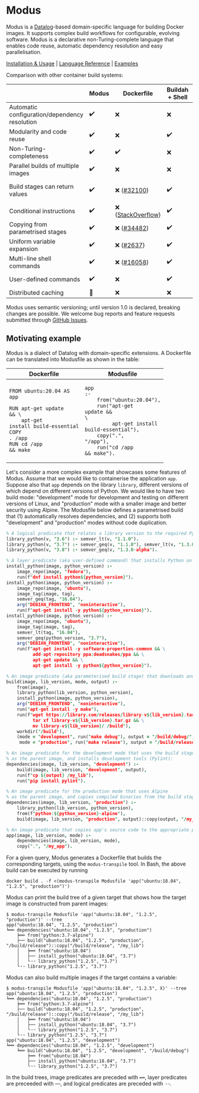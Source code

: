 # Modus

Modus is a [Datalog](https://en.wikipedia.org/wiki/Datalog)-based domain-specific language for building Docker images. It supports complex build workflows for configurable, evolving software. Modus is a declarative non-Turing-complete language that enables code reuse, automatic dependency resolution and easy parallelisation.

[Installation & Usage](http://modus-continens.com/installation-usage/) |
[Language Reference](http://modus-continens.com/reference/) |
[Examples](http://modus-continens.com/examples/)

Comparison with other container build systems:

|  | Modus | Dockerfile | Buildah + Shell | Earthly |
| - | - | - | - | - |
| Automatic configuration/dependency resolution | :heavy_check_mark: | :x: | :x: | :x: |
| Modularity and code reuse | :heavy_check_mark: | :x: | :heavy_check_mark: | :x: |
| Non-Turing-completeness | :heavy_check_mark: | :heavy_check_mark: | :x: | :heavy_check_mark: |
| Parallel builds of multiple images | :heavy_check_mark: | :x: | :x: | :heavy_check_mark: |
| Build stages can return values | :heavy_check_mark: | :x: ([#32100](https://github.com/moby/moby/issues/32100)) | :heavy_check_mark: | :small_blue_diamond: (only build artifacts) |
| Conditional instructions | :heavy_check_mark: | :x: ([StackOverflow](https://stackoverflow.com/questions/43654656/dockerfile-if-else-condition-with-external-arguments)) | :heavy_check_mark: | :x: ([#779](https://github.com/earthly/earthly/issues/779)) |
| Copying from parametrised stages | :heavy_check_mark: | :x: ([#34482](https://github.com/moby/moby/issues/34482)) | :heavy_check_mark: | :x: |
| Uniform variable expansion | :heavy_check_mark: | :x: ([#2637](https://github.com/moby/moby/issues/2637)) | :heavy_check_mark: | :x: |
| Multi-line shell commands | :heavy_check_mark: | :x: ([#16058](https://github.com/moby/moby/issues/16058)) | :heavy_check_mark: | :x: |
| User-defined commands | :heavy_check_mark: | :x: | :heavy_check_mark: | :x: ([#581](https://github.com/earthly/earthly/issues/581)) |
| Distributed caching | :small_blue_diamond: | :x: | :x: | :x: |

Modus uses semantic versioning; until version 1.0 is declared, breaking changes are possible. We welcome bug reports and feature requests submitted through [GitHub Issues](https://github.com/mechtaev/modus/issues).

## Motivating example

Modus is a dialect of Datalog with domain-specific extensions. A Dockerfile can be translated into Modusfile as shown in the table:

| Dockerfile | Modusfile | 
| - | - |
| <pre><code class="language-Dockerfile">FROM ubuntu:20.04 AS app</code><br><br><code class="language-Dockerfile">RUN apt-get update && \\</code><br><code class="language-Dockerfile">&nbsp;&nbsp;&nbsp;&nbsp;apt-get install build-essential</code><br><code class="language-Dockerfile">COPY . /app</code><br><code class="language-Dockerfile">RUN cd /app && make </code></pre>  | <pre><code class="language-prolog">app :-</code><br><code class="language-prolog">&nbsp;&nbsp;&nbsp;&nbsp;from("ubuntu:20.04"),</code><br><code class="language-prolog">&nbsp;&nbsp;&nbsp;&nbsp;run("apt-get update && \\</code><br><code class="language-prolog">&nbsp;&nbsp;&nbsp;&nbsp;&nbsp;&nbsp;&nbsp;&nbsp;&nbsp;apt-get install build-essential"),</code><br><code class="language-prolog">&nbsp;&nbsp;&nbsp;&nbsp;copy(".", "/app"),</code><br><code class="language-prolog">&nbsp;&nbsp;&nbsp;&nbsp;run("cd /app && make").</code></pre> |

Let's consider a more complex example that showcases some features of Modus. Assume that we would like to containerise the application `app`. Suppose also that `app` depends on the library `library`, different versions of which depend on different versions of Python. We would like to have two build mode: "development" mode for development and testing on different versions of Linux, and "production" mode with a smaller image and better security using Alpine. The Modusfile below defines a parametrised build that (1) automatically resolves dependencies, and (2) supports both "development" and "production" modes without code duplication. 

```Prolog
% A logical predicate that relates a library version to the required Python version:
library_python(v, "3.6") :- semver_lt(v, "1.1.0").
library_python(v, "3.7") :- semver_geq(v, "1.1.0"), semver_lt(v, "1.3.0-alpha").
library_python(v, "3.8") :- semver_geq(v, "1.3.0-alpha").

% A layer predicate (aka user-defined command) that installs Python on different distros:
install_python(image, python_version) :-
    image_repo(image, "fedora"),
    run(f"dnf install python${python_version}").
install_python(image, python_version) :-
    image_repo(image, "ubuntu"),
    image_tag(image, tag),
    semver_geq(tag, "16.04"),
    arg("DEBIAN_FRONTEND", "noninteractive"),
    run(f"apt-get install -y python${python_version}").
install_python(image, python_version) :-
    image_repo(image, "ubuntu"),
    image_tag(image, tag),
    semver_lt(tag, "16.04"),
    semver_geq(python_version, "3.7"),
    arg("DEBIAN_FRONTEND", "noninteractive"),
    run(f"apt-get install -y software-properties-common && \
          add-apt-repository ppa:deadsnakes/ppa && \
          apt-get update && \
          apt-get install -y python${python_version}").

% An image predicate (aka parameterised build stage) that downloads and compiles the library.
build(image, lib_version, mode, output) :-
    from(image),
    library_python(lib_version, python_version),
    install_python(image, python_version),
    arg("DEBIAN_FRONTEND", "noninteractive"),
    run("apt-get install -y make"),
    run(f"wget https://library.com/releases/library-v${lib_version}.tar.gz && \
          tar xf library-v${lib_version}.tar.gz && \
          mv library-v${lib_version}/ /build"),
    workdir("/build"),
    (mode = "development", run("make debug"), output = "/build/debug/";
     mode = "production", run("make release"), output = "/build/release/").

% An image predicate for the development mode that uses the build stage
% as the parent image, and installs development tools (Pylint):
dependencies(image, lib_version, "development") :-
    build(image, lib_version, "development", output),
    run(f"cp ${output} /my_lib"),
    run("pip install pylint").

% An image predicate for the production mode that uses Alpine 
% as the parent image, and copies compiled binaries from the build stage:
dependencies(image, lib_version, "production") :-
    library_python(lib_version, python_version),
    from(f"python:${python_version}-alpine"),
    build(image, lib_version, "production", output)::copy(output, "/my_lib").

% An image predicate that copies app's source code to the appropriate parent image:
app(image, lib_version, mode) :-
    dependencies(image, lib_version, mode),
    copy(".", "/my_app").
```

For a given query, Modus generates a Dockerfile that builds the corresponding targets, using the `modus-transpile` tool. In Bash, the above build can be executed by running 

    docker build . -f <(modus-transpile Modusfile 'app("ubuntu:18.04", "1.2.5", "production")')

Modus can print the build tree of a given target that shows how the target image is constructed from parent images:

    $ modus-transpile Modusfile 'app("ubuntu:18.04", "1.2.5", "production")' --tree
    app("ubuntu:18.04", "1.2.5", "production")
    ╘══ dependencies("ubuntu:18.04", "1.2.5", "production")
        ╞══ from("python:3.7-alpine")
        ├── build("ubuntu:18.04", "1.2.5", "production", "/build/release")::copy("/build/release", "/my_lib")
        │   ╞══ from("ubuntu:18.04")
        │   ├── install_python("ubuntu:18.04", "3.7")
        │   └╶╶ library_python("1.2.5", "3.7")
        └╶╶ library_python("1.2.5", "3.7")

Modus can also build multiple images if the target contains a variable:

    $ modus-transpile Modusfile 'app("ubuntu:18.04", "1.2.5", X)' --tree
    app("ubuntu:18.04", "1.2.5", "production")
    ╘══ dependencies("ubuntu:18.04", "1.2.5", "production")
        ╞══ from("python:3.7-alpine")
        ├── build("ubuntu:18.04", "1.2.5", "production", "/build/release")::copy("/build/release", "/my_lib")
        │   ╞══ from("ubuntu:18.04")
        │   ├── install_python("ubuntu:18.04", "3.7")
        │   └╶╶ library_python("1.2.5", "3.7")
        └╶╶ library_python("1.2.5", "3.7")
    app("ubuntu:18.04", "1.2.5", "development")
    ╘══ dependencies("ubuntu:18.04", "1.2.5", "development")
        ╘══ build("ubuntu:18.04", "1.2.5", "development", "/build/debug")
            ╞══ from("ubuntu:18.04")
            ├── install_python("ubuntu:18.04", "3.7")
            └╶╶ library_python("1.2.5", "3.7")

In the build trees, image predicates are preceded with `══`, layer predicates are preceeded with `──`, and logical predicates are preceded with `╶╶`.
